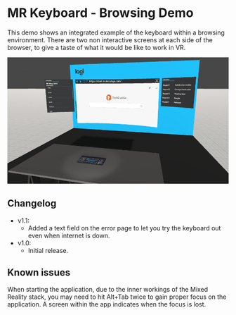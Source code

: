 # MR Keyboard - Browsing Demo
This demo shows an integrated example of the keyboard within a browsing environment. There are two non interactive screens at each side of the browser, to give a taste of what it would be like to work in VR.

![Browsing demo screenshot](./mr_browsing_demo_screenshot.png?raw=true)

## Changelog
* v1.1:
    * Added a text field on the error page to let you try the keyboard out even when internet is down.
* v1.0:
    * Initial release.

## Known issues
When starting the application, due to the inner workings of the Mixed Reality stack, you may need to hit Alt+Tab twice to gain proper focus on the application. A screen within the app indicates when the focus is lost.
